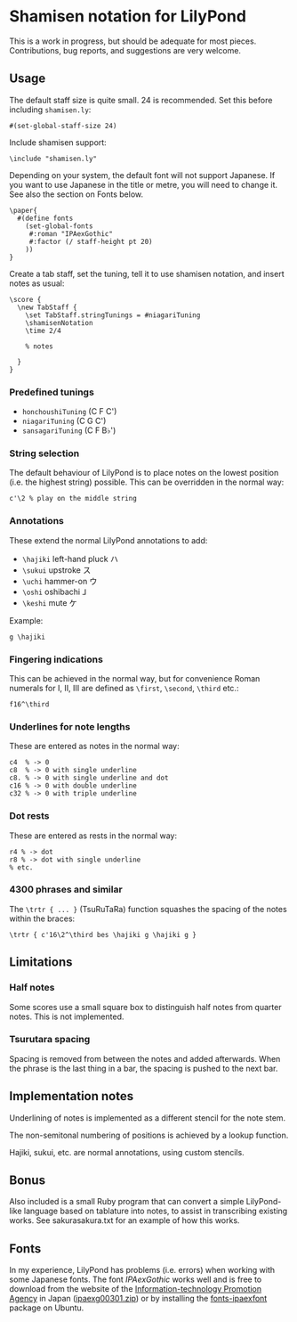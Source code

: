 # Shamisen notation for LilyPond

This is a work in progress, but should be adequate for most pieces.
Contributions, bug reports, and suggestions are very welcome.

## Usage

The default staff size is quite small. 24 is recommended. Set this before
including `shamisen.ly`:

    #(set-global-staff-size 24)

Include shamisen support:

    \include "shamisen.ly"

Depending on your system, the default font will not support Japanese. If you
want to use Japanese in the title or metre, you will need to change it. See
also the section on Fonts below.

    \paper{
      #(define fonts
        (set-global-fonts
         #:roman "IPAexGothic"
         #:factor (/ staff-height pt 20)
        ))
    }

Create a tab staff, set the tuning, tell it to use shamisen notation, and
insert notes as usual:

    \score {
      \new TabStaff {
        \set TabStaff.stringTunings = #niagariTuning
        \shamisenNotation
        \time 2/4

        % notes

      }
    }

### Predefined tunings

- `honchoushiTuning` (C F C')
- `niagariTuning` (C G C')
- `sansagariTuning` (C F B♭')

### String selection

The default behaviour of LilyPond is to place notes on the lowest position
(i.e. the highest string) possible. This can be overridden in the normal way:

    c'\2 % play on the middle string

### Annotations

These extend the normal LilyPond annotations to add:

- `\hajiki` left-hand pluck ハ
- `\sukui` upstroke ス
- `\uchi` hammer-on ウ
- `\oshi` oshibachi ⅃
- `\keshi` mute ケ

Example:

    g \hajiki

### Fingering indications

This can be achieved in the normal way, but for convenience Roman numerals for
Ⅰ, Ⅱ, Ⅲ are defined as `\first`, `\second`, `\third` etc.:

    f16^\third

### Underlines for note lengths

These are entered as notes in the normal way:

    c4  % -> 0
    c8  % -> 0 with single underline
    c8. % -> 0 with single underline and dot
    c16 % -> 0 with double underline
    c32 % -> 0 with triple underline

### Dot rests

These are entered as rests in the normal way:

    r4 % -> dot
    r8 % -> dot with single underline
    % etc.

### 4300 phrases and similar

The `\trtr { ... }` (TsuRuTaRa) function squashes the spacing of the
notes within the braces:

    \trtr { c'16\2^\third bes \hajiki g \hajiki g }

## Limitations

### Half notes

Some scores use a small square box to distinguish half notes from quarter notes.
This is not implemented.

### Tsurutara spacing

Spacing is removed from between the notes and added afterwards. When the phrase
is the last thing in a bar, the spacing is pushed to the next bar.

## Implementation notes

Underlining of notes is implemented as a different stencil for the note stem.

The non-semitonal numbering of positions is achieved by a lookup function.

Hajiki, sukui, etc. are normal annotations, using custom stencils.

## Bonus

Also included is a small Ruby program that can convert a simple LilyPond-like
language based on tablature into notes, to assist in transcribing existing
works. See sakurasakura.txt for an example of how this works.

## Fonts

In my experience, LilyPond has problems (i.e. errors) when working with some
Japanese fonts. The font *IPAexGothic* works well and is free to download from
the website of the
[Information-technology Promotion Agency](https://ipafont.ipa.go.jp/node26#en)
in Japan ([ipaexg00301.zip](https://oscdl.ipa.go.jp/IPAexfont/ipaexg00301.zip))
or by installing the [fonts-ipaexfont](apt:fonts-ipaexfont) package on Ubuntu.
